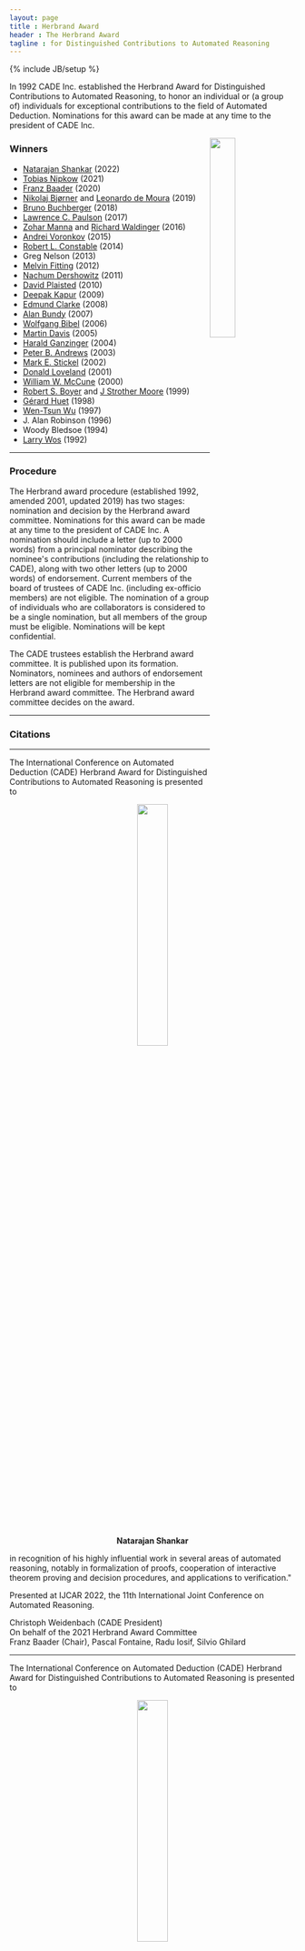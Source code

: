 ```yaml
---
layout: page
title : Herbrand Award
header : The Herbrand Award 
tagline : for Distinguished Contributions to Automated Reasoning
---
```

{% include JB/setup %}


In 1992 CADE Inc. established the Herbrand Award for Distinguished Contributions to Automated Reasoning, to honor an individual or (a group of) individuals for exceptional contributions to the field of Automated Deduction. Nominations for this award can be made at any time to the president of CADE Inc.

<img style="float: right;" width="30%" src="./HerbrandPhoto/HerbrandAwardNatarajanShankar.jpg">

### Winners

 - [Natarajan Shankar](http://www.csl.sri.com/people/shankar/) (2022)
 - [Tobias Nipkow](https://www21.in.tum.de/~nipkow/) (2021)
 - [Franz Baader](https://tu-dresden.de/ing/informatik/thi/lat/die-professur/franz-baader) (2020)
 - [Nikolaj Bj&oslash;rner](https://www.microsoft.com/en-us/research/people/nbjorner/) and [Leonardo de Moura](https://www.microsoft.com/en-us/research/people/leonardo/?from=http%3A%2F%2Fresearch.microsoft.com%2Fen-us%2Fum%2Fpeople%2Fleonardo%2Fz3_doc%2Fgroup__z3native.html) (2019)
 - [Bruno Buchberger](http://www.risc.jku.at/people/buchberger/) (2018)
 - [Lawrence C. Paulson](http://www.cl.cam.ac.uk/~lp15/) (2017)
 - [Zohar Manna](http://theory.stanford.edu/~zm/) and [Richard Waldinger](http://www.ai.sri.com/~waldinge/) (2016)
 - [Andrei Voronkov](http://voronkov.com/) (2015)
 - [Robert L. Constable](http://www.cs.cornell.edu/home/rc/) (2014)
 - Greg Nelson (2013)
 - [Melvin Fitting](http://comet.lehman.cuny.edu/fitting/) (2012)
 - [Nachum Dershowitz](http://www.cs.tau.ac.il/~nachum/nachumd/Homepage.html) (2011)
 - [David Plaisted](http://www.cs.unc.edu/~plaisted/) (2010)
 - [Deepak Kapur](http://www.cs.unm.edu/~kapur/) (2009)
 - [Edmund Clarke](http://www.cs.cmu.edu/~emc/) (2008)
 - [Alan Bundy](http://homepages.inf.ed.ac.uk/bundy/) (2007)
 - [Wolfgang Bibel](http://www.intellektik.de/index/WolfgangBibel.htm) (2006)
 - [Martin Davis](http://www.cs.nyu.edu/cs/faculty/davism/) (2005)
 - [Harald Ganzinger](http://www.mpi-sb.mpg.de/~hg/) (2004)
 - [Peter B. Andrews](http://gtps.math.cmu.edu/andrews.html) (2003)
 - [Mark E. Stickel](http://www.ai.sri.com/~stickel/) (2002)
 - [Donald Loveland](http://www.cs.duke.edu/~dwl/) (2001)
 - [William W. McCune](http://www-unix.mcs.anl.gov/~mccune/) (2000)
 - [Robert S. Boyer](http://www.cs.utexas.edu/users/boyer/) and [J Strother Moore](http://www.cs.utexas.edu/users/moore/) (1999)
 - [Gérard Huet](http://pauillac.inria.fr/~huet/) (1998)
 - [Wen-Tsun Wu](http://www.mmrc.iss.ac.cn/~wtwu/) (1997)
 - J. Alan Robinson (1996)
 - Woody Bledsoe (1994)
 - [Larry Wos](http://www-unix.mcs.anl.gov/~wos/) (1992)

--------

### Procedure

The Herbrand award procedure (established 1992, amended 2001, updated 2019) 
has two stages: nomination and decision by the Herbrand award committee.
Nominations for this award can be made at any time to the president of CADE 
Inc. 
A nomination should include a letter (up to 2000 words) from a principal 
nominator describing the nominee's contributions (including the relationship 
to CADE), along with two other letters (up to 2000 words) of endorsement. 
Current members of the board of trustees of CADE Inc. (including ex-officio 
members) are not eligible. 
The nomination of a group of individuals who are collaborators is considered 
to be a single nomination, but all members of the group must be eligible. 
Nominations will be kept confidential.

The CADE trustees establish the Herbrand award committee. 
It is published upon its formation.
Nominators, nominees and authors of endorsement letters are not eligible for 
membership in the Herbrand award committee. 
The Herbrand award committee decides on the award.

------------------------

### Citations

--------

The International Conference on Automated Deduction (CADE) Herbrand Award for Distinguished Contributions to Automated Reasoning is presented to

<center>
	<img src="./HerbrandPhoto/HerbrandAwardNatarajanShankar.jpg" width="33%">
	<br/>
	<b>Natarajan Shankar</b>
</center>

in recognition of his highly influential work in several areas of automated reasoning, notably in 
formalization of proofs, cooperation of interactive theorem proving and decision procedures, and 
applications to verification."

Presented at IJCAR 2022, the 11th International Joint Conference on Automated Reasoning.

Christoph Weidenbach (CADE President)<br/>
On behalf of the 2021 Herbrand Award Committee<br/>
Franz Baader (Chair), Pascal Fontaine, Radu Iosif, Silvio Ghilard

--------

The International Conference on Automated Deduction (CADE) Herbrand Award for Distinguished Contributions to Automated Reasoning is presented to

<center>
	<img src="./HerbrandPhoto/HerbrandAwardTobiasNipkow.jpg" width="33%">
	<br/>
	<b>Tobias Nipkow</b>
</center>

in recognition of his leadership in developing Isabelle and related tools,
resulting in key contributions to the foundations, automation, and use of
proof assistants in a wide range of applications, as well as his
successful efforts in increasing the visibility of automated reasoning.

Presented at CADE-28, the 28th International Conference on Automated Deduction.

J&uuml;rgen Giesl<br/>
On behalf of the 2021 Herbrand Award Committee<br/>
J&uuml;rgen Giesl (chair), Deepak Kapur, Laura Kovacs, Brigitte Pientka

--------

The International Conference on Automated Deduction (CADE) Herbrand Award for Distinguished Contributions to Automated Reasoning is presented to

<center>
	<img src="./HerbrandPhoto/HerbrandAwardFranzBaader.jpg" width="33%">
	<br/>
	<b>Franz Baader</b>
	<br/><a href="./Data/HerbrandAwardSlidesBaader.pdf">Acceptance Speech</a>
</center>

in recognition of his significant contributions to unification theory, 
combinations of theories and reasoning in description logics.

Presented at IJCAR 2020, the 10th International Joint Conference on Automated Reasoning.

Andrei Vorokov<br/>
On behalf of the 2020 Herbrand Award Committee<br/>
Andrei Voronkov (Chair), Chris Lynch, Robert Nieuwenhuis, Stephan Schulz

--------

The International Conference on Automated Deduction (CADE) Herbrand Award for Distinguished Contributions to Automated Reasoning is presented to

<center>
	<img width="33%" src="./HerbrandPhoto/HerbrandAwardNikolajBjornerLeonardoDeMoura.jpg">
	<br/>
	<b>Nikolaj Bj&oslash;rner and Leonardo de Moura</b>
</center>

in recognition of their numerous and important contributions to SMT solving, 
including its theory, implementation, and application to a wide range of 
academic and industrial needs.

Presented at CADE-27, the 27th International Conference on Automated Deduction.

J&uuml;rgen Giesl<br/>
On behalf of the 2019 Herbrand Award Committee<br/>
Dale Miller (Chair), Bruno Dutetre, J&uuml;rgen Giesl, Larry Paulson

--------

The International Conference on Automated Deduction (CADE) Herbrand Award for Distinguished Contributions to Automated Reasoning is presented to

<center>
	<img width="33%" src="./HerbrandPhoto/HerbrandAwardBrunoBuchberger.jpg">
	<br/>
	<b>Bruno Buchberger</b>
</center>

for the invention, implementation, and analysis of the Gr&ouml;bner-basis 
method, resulting in the reshaping of symbolic computation towards 
comprehensive and widely applicable tools.

Presented at IJCAR 2018, the 9th International Joint Conference on Automated Reasoning July, 2018.

Christoph Weidenbach<br/>
President of CADE Inc.

--------

The International Conference on Automated Deduction (CADE) Herbrand Award for Distinguished Contributions to Automated Reasoning is presented to

<center>
	<img width="20%" src="./HerbrandPhoto/HerbrandAwardLarryPaulson.jpg">
	<br/>
	<b>Lawrence C. Paulson</b>
</center>

for his pioneering contributions to
the automation in proof assistants and
the foundations of formal security protocol verification
as well as his impressive formalizations of deep mathematical theories.

Presented at CADE-26, the 26th International Conference on Automated Deduction.

Christoph Weidenbach<br/>
President of CADE Inc.

--------

The International Conference on Automated Deduction (CADE) Herbrand Award for Distinguished Contributions to Automated Reasoning is presented to

<center>
	<img width="20%" src="./HerbrandPhoto/HerbrandAwardZoharManna.jpg">
	<br/>
	<b>Zohar Manna</b>
</center>

for his pioneering research and pedagogical contributions (with Richard Waldinger) to automated reasoning, program synthesis, planning, and formal methods. 

Presented at IJCAR 2016, the 8th International Joint Conference on Automated Reasoning June, 2016

Maria Paola Bonacina<br/>
President of CADE Inc.

--------

The International Conference on Automated Deduction (CADE) Herbrand Award for Distinguished Contributions to Automated Reasoning is presented to

<center>
	<img width="20%" src="./HerbrandPhoto/HerbrandAwardRichardWaldinger.jpg">
	<br/>
	<b>Richard Waldinger</b>
	<br/><a href="./Data/HerbrandAwardSlidesWaldinger.pdf">Acceptance Speech</a>
</center>

for his pioneering research and pedagogical contributions (with Zohar Manna) to automated reasoning, program synthesis, planning, and formal methods. 

Presented at IJCAR 2016, the 8th International Joint Conference on Automated Reasoning June, 2016.

Maria Paola Bonacina<br/>
President of CADE Inc.

--------

The International Conference on Automated Deduction (CADE) Herbrand Award for Distinguished Contributions to Automated Reasoning is presented to

<center>
	<img width="30%" src="./HerbrandPhoto/HerbrandAwardAndreiVoronkov.jpg">
	<br/>
	<b>Andrei Voronkov</b>
</center>

in recognition of his numerous theoretical and practical contributions to automated deduction, and the development of the award-winning Vampire theorem prover. 

Presented at CADE-25 The 25th International Conference on Automated Deduction August, 2015

Maria Paola Bonacina<br/>
President of CADE Inc.

--------

The International Conference on Automated Deduction (CADE) Herbrand Award for Distinguished Contributions to Automated Reasoning is presented to

<center>
	<img width="30%" src="./HerbrandPhoto/HerbrandAwardRobertConstable.jpg">
	<br/>
	<b>Robert L. Constable</b>
	<br/><a href="./Data/HerbrandAwardSlidesConstable.pdf">Acceptance Speech</a>
</center>

in recognition of his pioneering research in automated reasoning, including his seminal contributions to the foundations of computational type theory, the creation of Nuprl - the first constructive type theory based theorem prover - the development of the correct-by-construction programming paradigm, and their applications to verification and synthesis of computer systems, including distributed computing. 

Presented at IJCAR 2014 The 7th International Joint Conference on Automated Reasoning July, 2014

Maria Paola Bonacina<br/>
President of CADE Inc.

--------

The International Conference on Automated Deduction (CADE) Herbrand Award for Distinguished Contributions to Automated Reasoning is presented to

<center>
	<img width="30%" src="./HerbrandPhoto/HerbrandAwardGregNelson.jpg">
	<br/>
	<b>Greg Nelson</b>
</center>

for his pioneering contributions to theorem proving and program verification, such as his seminal work with Derek Oppen on the combination of satisfiability procedures and fast congruence closure algorithms, the development of the highly influential theorem prover Simplify, and his role in the creation of the field of extended static checking. 

Presented at CADE-24 The 24th International Conference on Automated Deduction June, 2013

Franz Baader<br/>
President of CADE Inc.

--------

The International Conference on Automated Deduction (CADE) Herbrand Award for Distinguished Contributions to Automated Reasoning is presented to

<center>
	<img width="30%" src="./HerbrandPhoto/HerbrandAwardMelvinFitting.jpg">
	<br/>
	<b>Melvin C. Fitting</b>
	<br/><a href="./Data/HerbrandAwardSlidesFitting.pdf">Acceptance Speech</a>
</center>

in recognition of his outstanding contributions to tableau-based theorem proving in classical and non-classical logics, as well as to many other areas of Automated Reasoning, Logic Programming, and Philosophical Logic. 

Presented at IJCAR 2012 The 6th International Joint Conference on Automated Reasoning June 26, 2012

Franz Baader<br/>
President of CADE Inc.

--------

The International Conference on Automated Deduction (CADE) Herbrand Award for Distinguished Contributions to Automated Reasoning is presented to

<center>
	<img width="25%" src="./HerbrandPhoto/HerbrandAwardNachumDershowitz.jpg">
	<br/>
	<b>Nachum Dershowitz</b>
	<br/><a href="./Data/HerbrandAwardSlidesDershowitz.pdf">Acceptance Speech</a>
</center>

in recognition of his ground-breaking research on the design and use of well-founded orderings in term rewriting and automated deduction. 

Presented at CADE 2011 The 23rd International Conference on Automated Deduction August 2, 2011

Franz Baader<br/>
President of CADE Inc.

--------

The International Conference on Automated Deduction (CADE) Herbrand Award for Distinguished Contributions to Automated Reasoning is presented to

<center>
	<img width="25%" src="./HerbrandPhoto/HerbrandAwardDavidPlaisted.jpg">
	<br/>
	<b>David A. Plaisted</b>
	<br/><a href="./Data/HerbrandAwardSlidesPlaisted.pdf">Acceptance Speech</a>
</center>

in recognition of his numerous seminal contributions to several areas of automated reasoning, including first-order theorem proving, term rewriting, completion, orderings, inductive reasoning, and pioneering research on abstraction, instance-based methods and search complexity in theorem proving. 

Presented at IJCAR 2010 The 5th International Joint Conference on Automated Reasoning July 19, 2010

Maria Paola Bonacina<br/>
President of CADE Inc.

--------

The International Conference on Automated Deduction (CADE) Herbrand Award for Distinguished Contributions to Automated Reasoning is presented to

<center>
	<img width="25%" src="./HerbrandPhoto/HerbrandAwardDeepakKapur.jpg">
	<br/>
	<b>Deepak Kapur</b>
</center>

in recognition of of his seminal contributions to several areas of automated deduction including inductive theorem proving, geometry theorem proving, term rewriting, unification theory, integration and combination of decision procedures, lemma and loop invariant generation, as well as his work in computer algebra, which helped to bridge the gap between the two areas. 

Presented at CADE-22 The 22nd International Conference on Automated Deduction August 5, 2009

Reiner Hähnle<br/>
Vice-president of CADE Inc.

--------

The International Conference on Automated Deduction (CADE) Herbrand Award for Distinguished Contributions to Automated Reasoning is presented to

<center>
	<img width="25%" src="./HerbrandPhoto/HerbrandAwardEdClarke.jpg">
	<br/>
	<b>Edmund M. Clarke</b>
</center>

in recognition of his role in the invention of model checking and his sustained leadership in the area for more than two decades. 

Presented at IJCAR 2008 The 4th International Joint Conference on Automated Reasoning August 13, 2008

Franz Baader<br/>
President of CADE Inc.

--------

The International Conference on Automated Deduction (CADE) Herbrand Award for Distinguished Contributions to Automated Reasoning is presented to

<center>
	<img width="25%" src="./HerbrandPhoto/HerbrandAwardAlanBundy.jpg">
	<br/>
	<b>Alan Bundy</b>
	<br/><a href="./Data/HerbrandAwardSlidesBundy.pdf">Acceptance Speech</a>
</center>


in recognition of his outstanding contributions to proof planning and inductive theorem proving, as well as to many other areas of Automated Reasoning and Artificial Intelligence. 

Presented at CADE-21 The 21st International Conference on Automated Deduction July 17, 2007

Franz Baader<br/>
President of CADE Inc.

--------

The International Conference on Automated Deduction (CADE) Herbrand Award for Distinguished Contributions to Automated Reasoning is presented to

<center>
	<img width="25%" src="./HerbrandPhoto/HerbrandAwardWolfgangBibel.jpg">
	<br/>
	<b>Wolfgang Bibel</b>
	<br/><a href="./Data/HerbrandAwardSlidesBibel.pdf">Acceptance Speech</a>
</center>

in recognition of his seminal work on first order theorem proving and its applications in Artificial Intelligence and Programming. His research on the connection method laid the foundations for many modern deduction systems, and it had signifcant influence on other research areas such as Logic Programming, Knowledge Representation, and Deductive Planning.


Presented at IJCAR 2006 The International Joint Conference on Automated Reasoning August 19, 2006

Franz Baader<br/>
President of CADE Inc.

--------

The International Conference on Automated Deduction (CADE) Herbrand Award for Distinguished Contributions to Automated Reasoning is presented to

<center>
	<img width="25%" src="./HerbrandPhoto/HerbrandAwardMartinDavis.jpg">
	<br/>
	<b>Martin Davis</b>
</center>


in recognition of his role as a founding father of the field of automated reasoning; coauthor of both papers that introduce what is now called the Davis-Putnam or Davis-Putnam-Logemann-Loveland procedure, variants of one of the most outstanding and useful proof procedures known today; historian regarding the early history of the field of automated deduction; and his numerous other contribution to the field. 

Presented at CADE-20 The Twentieth International Conference on Automated Deduction July 26, 2005

Franz Baader<br/>
President of CADE Inc.

--------

The International Conference on Automated Deduction (CADE) Herbrand Award for Distinguished Contributions to Automated Reasoning is presented to

<center>
	<img width="25%" src="./HerbrandPhoto/HerbrandAwardHaraldGanzinger.gif">
	<br/>
	<b>Harald Ganzinger</b>
</center>

in recognition of his seminal work on the theory underlying modern theorem proving systems; the breadth of his research covering nearly all major areas of deduction, and the depth of his results in each one of them; his effective contributions to the development of systems and implementation techniques; and his dedicated promotion of automated reasoning both inside and outside the community. 

Presented at IJCAR-2004 The 2nd International Joint Conference on Automated Reasoning July 2004

Frank Pfenning<br/>
President of CADE Inc.

--------

The International Conference on Automated Deduction (CADE) Herbrand Award for Distinguished Contributions to Automated Reasoning is presented to

<center>
	<img width="25%" src="./HerbrandPhoto/HerbrandAwardPeterAndrews.jpg">
	<br/>
	<b>Peter Andrews</b>
	<br/><a href="./Data/HerbrandAwardSlidesAndrews.pdf">Acceptance Speech</a>
</center>

for his seminal contributions and pioneering research in type theory, mating-based theorem proving, automated deduction in higher-order logic, proof presentation, logic education, and many other contributions to the field of automated reasoning.
presented at CADE-19 The Nineteenth International Conference on Automated Deduction August 1, 2003

Ulrich Furbach<br/>
President of CADE Inc.

--------

The International Conference on Automated Deduction (CADE) Herbrand Award for Distinguished Contributions to Automated Reasoning is presented to

<center>
	<img width="25%" src="./HerbrandPhoto/HerbrandAwardMarkStickel.jpg">
	<br/>
	<b>Mark E. Stickel</b>
</center>

for his ground-breaking discoveries in AC-unification, reasoning modulo a theory, term indexing, and thorough development of the SNARK and PTTP provers, as well as many other contributions to the field of automated reasoning presented at CADE-18 The Eighteenth International Conference on Automated Deduction July 29, 2002

Ulrich Furbach<br/>
President of CADE Inc.

--------

The International Conference on Automated Deduction (CADE) Herbrand Award for Distinguished Contributions to Automated Reasoning is presented to

<center>
	<img width="25%" src="./HerbrandPhoto/HerbrandAwardDonaldLoveland.jpg">
	<br/>
	<b>Donald Loveland</b>
</center>

for his development of the model elimination procedure, for his contributions to propositional satisfiability testing realized in the Davis-Putman-Logemann-Loveland-Procedure, for his work on the nearHorn-Prolog family of calculi for disjunctive logic programming, and many other contributions to the field of automated reasoning. 

Presented at
IJCAR-2001 The First International Joint Conference on Automated Reasoning June 19, 2001

Ulrich Furbach<br/>
President of CADE Inc.

--------

The International Conference on Automated Deduction (CADE) Herbrand Award for Distinguished Contributions to Automated Reasoning is presented to

<center>
	<img width="25%" src="./HerbrandPhoto/HerbrandAwardWilliamMcCune.jpg">
	<br/>
	<b>William W. McCune</b>
</center>

for his development of powerful and portable automated deduction tools, including ITP, LMA, OTTER, ROO, MACE and EQP, and for creative new strategies and rules associated with them. His solution of the Robbins Algebra problem using EQP has brought visibility and distinction to the field. 

Presented at CADE-17 The Seventeenth International Conference on Automated Deduction June 18, 2000

Ulrich Furbach<br/>
President of CADE Inc.

--------

The International Conference on Automated Deduction (CADE) Herbrand Award for Distinguished Contributions to Automated Reasoning is presented to

<center>
	<img width="25%" src="./HerbrandPhoto/HerbrandAwardRobertSBoyer.jpg">
	<br/>
	<b>Robert S. Boyer</b>
</center>

for his work (with J Strother Moore) on the automation of inductive inference and its application to the verification of hardware and software. 

Presented at CADE-16 The Sixteenth International Conference on Automated Deduction July 7, 1999

John Slaney<br/>
President of CADE Inc.

--------

The International Conference on Automated Deduction (CADE) Herbrand Award for Distinguished Contributions to Automated Reasoning is presented to

<center>
	<img width="25%" src="./HerbrandPhoto/HerbrandAwardJStrotherMoore.jpg">
	<br/>
	<b>J Strother Moore</b>
</center>

for his work (with Robert S. Boyer) on the automation of inductive inference and its application to the verification of hardware and software. 

Presented at CADE-16 The Sixteenth International Conference on Automated Deduction July 7, 1999

John Slaney<br/>
President of CADE Inc.

--------

The International Conference on Automated Deduction (CADE) Herbrand Award for Distinguished Contributions to Automated Reasoning is presented to

<center>
	<img width="25%" src="./HerbrandPhoto/HerbrandAwardGerardHuet.jpg">
	<br/>
	<b>Gérard Huet</b>
</center>

for his contributions to term rewriting and to theorem proving in higher-order logic, and many other contributions to the field of automated reasoning. 

Presented at CADE-15 The 15-th International Conference on Automated Deduction July, 1998

John Slaney<br/>
President of CADE Inc

--------

The International Conference on Automated Deduction (CADE) Herbrand Award for Distinguished Contributions to Automated Reasoning is presented to

<center>
	<img width="25%" src="./HerbrandPhoto/HerbrandAwardWenTsunWu.jpg">
	<br/>
	<b>Wen-Tsun Wu</b>
</center>

for groundbreaking work in geometric theorem proving and many other contributions to the field of automated reasoning.


Presented at CADE-14 The 14-th International Conference on Automated Deduction July, 1997

John Slaney<br/>
President of CADE Inc

--------

The International Conference on Automated Deduction (CADE) Herbrand Award for Distinguished Contributions to Automated Reasoning is presented to

<center>
	<img width="25%" src="./HerbrandPhoto/HerbrandAwardJohnAlanRobinson.jpg">
	<br/>
	<b>John Alan Robinson</b>
</center>

for the invention of the resolution inference rule and many other contributions to the field of automated reasoning.
presented at CADE-13 The Thirteenth International Conference on Automated Deduction Tuesday, July 30, 1996

Alan Bundy<br/>
President of CADE Inc

--------

The International Conference on Automated Deduction (CADE) Herbrand Award for Distinguished Contributions to Automated Reasoning is presented to

<center>
	<img width="25%" src="./HerbrandPhoto/HerbrandAwardWoodyBledsoe.gif">
	<br/>
	<b>Woody Bledsoe</b>
</center>

for his numerous contributions to the field of Automated Deduction including natural proof systems, interactive systems, decision procedures, analogical reasoning and applications to set theory, analysis and program verification.


Presented at CADE-12 The Twelfth International Conference on Automated Deduction June/July, 1994

Larry Wos<br/>
President of CADE Inc

--------

The International Conference on Automated Deduction (CADE) Herbrand Award for Distinguished Contributions to Automated Reasoning is presented to

<center>
	<img width="25%" src="./HerbrandPhoto/HerbrandAwardLarryWos.gif">
	<br/>
	<b>Larry Wos</b>
</center>

Larry Wos received the first Herbrand award in automated deduction, presented at the 1992 Conference on Automated Deduction. He was recognized for his contributions to the field, as well as for his leadership in the area of automated reasoning.

--------
